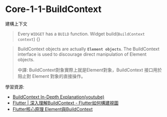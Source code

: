 # Core-1-1-BuildContext

建構上下文

> Every `WIDGET` has a `BUILD` function. Widget build(`BuildContext context`) {}


> BuildContext objects are actually **`Element objects`**. The BuildContext interface is used to discourage direct manipulation of Element objects.
> 
> 中譯: BuildContext對象實際上就是Element對象，BuildContext 接口用於阻止對 Element 對象的直接操作。

學習資源:
- [BuildContext In-Depth Explanation(youtube)](https://www.youtube.com/watch?v=iNgwFMm3opE)
- [Flutter | 深入理解BuildContext - Flutter如何構建視圖](https://juejin.cn/post/6844903777565147150#heading-3)
- [Flutter核心原理 Element與BuildContext](https://book.flutterchina.club/chapter14/element_buildcontext.html#_14-2-2-buildcontext)
